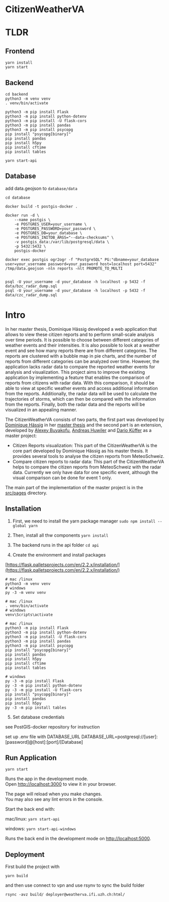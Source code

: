 # CitizenWeatherVA

# TLDR

## Frontend

````
yarn install
yarn start
````

## Backend

`````
cd backend
python3 -m venv venv
. venv/bin/activate
`````

`````
python3 -m pip install Flask
python3 -m pip install python-dotenv
python3 -m pip install -U flask-cors
python3 -m pip install pandas
python3 -m pip install psycopg
pip install "psycopg[binary]"
pip install pandas
pip install h5py
pip install cftime
pip install tables
`````

`````
yarn start-api
`````


## Database

add data.geojson to `database/data`

`````
cd database
`````

`````
docker build -t postgis-docker .
`````

`````
docker run -d \
    --name postgis \
    -e POSTGRES_USER=your_username \
    -e POSTGRES_PASSWORD=your_password \
    -e POSTGRES_DB=your_database \
    -e POSTGRES_INITDB_ARGS="--data-checksums" \
    -v postgis_data:/var/lib/postgresql/data \
    -p 5432:5432 \
    postgis-docker
`````

```
docker exec postgis ogr2ogr -f "PostgreSQL" PG:"dbname=your_database user=your_username password=your_password host=localhost port=5432" /tmp/data.geojson -nln reports -nlt PROMOTE_TO_MULTI
```
`````

psql -U your_username -d your_database -h localhost -p 5432 -f data/bzc_radar_dump.sql
psql -U your_username -d your_database -h localhost -p 5432 -f data/czc_radar_dump.sql
`````



# Intro

In her master thesis, Dominique Hässig developed a web application that allows to view these citizen reports and to perform small-scale analysis over time periods. It is possible to choose between different categories of weather events and their intensities. It is also possible to look at a weather event and see how many reports there are from different categories. The reports are clustered with a bubble map in pie charts, and the number of reports from different categories can be analyzed over time. However, the application lacks radar data to compare the reported weather events for analysis and visualization. This project aims to improve the existing application by implementing a feature that enables the comparison of reports from citizens with radar data. With this comparison, it should be able to view at specific weather events and access additional information from the reports. Additionally, the radar data will be used to calculate the trajectories of storms, which can then be compared with the information from the reports. Finally, both the radar data and the reports will be visualized in an appealing manner.

The CitizenWeatherVA consists of two parts, the first part was developed by [Dominique Hässig](https://github.com/dhaess?tab=repositories) in her [master thesis](https://github.com/dhaess/WeaVA) and the second part is an extension, developed by [Alexey Buyakofu](https://github.com/Asysay), [Andreas Huwiler](https://github.com/anhuwi) and [Dario Küffer](https://github.com/dariokueffer) as a master project:

- Citizen Reports visualization: 
This part of the CitizenWeatherVA is the core part developed by Dominique Hässig as his master thesis. It provides several tools to analyse the citizen reports from MeteoSchweiz.
- Compare citizen reports to radar data: This part of the CitizenWeatherVA helps to compare the citizen reports from MeteoSchweiz with the radar data. Currently we only have data for one specific event, although the visual comparison can be done for event 1 only.

The main part of the implementation of the master project is in the [src/pages](src/pages) directory.

## Installation
1. First, we need to install the yarn package manager
`sudo npm install --global yarn`
2. Then,  install all thw components
`yarn install`
3. The backend runs in the api folder
`cd api`

4. Create the environment and install packages

[https://flask.palletsprojects.com/en/2.2.x/installation/](https://flask.palletsprojects.com/en/2.2.x/installation/)

```
# mac /linux
python3 -m venv venv
# windows
py -3 -m venv venv

# mac /linux
. venv/bin/activate
# windows
venv\Scripts\activate

```

```
# mac /linux
python3 -m pip install Flask
python3 -m pip install python-dotenv
python3 -m pip install -U flask-cors
python3 -m pip install pandas
python3 -m pip install psycopg
pip install "psycopg[binary]"
pip install pandas
pip install h5py
pip install cftime
pip install tables

# windows
py -3 -m pip install Flask
py -3 -m pip install python-dotenv
py -3 -m pip install -U flask-cors
pip install "psycopg[binary]"
pip install pandas
pip install h5py
py -3 -m pip install tables
```

5. Set database credentials
   
see PostGIS-docker repository for instruction

set up .env file with DATABASE_URL
DATABASE_URL=postgresql://[user]:[password]@[host]:[port]/[Database]

## Run Application

 `yarn start`

Runs the app in the development mode.\
Open [http://localhost:3000](http://localhost:3000) to view it in your browser.

The page will reload when you make changes.\
You may also see any lint errors in the console.


Start the back end with:


mac/linux: `yarn start-api`


windows: `yarn start-api-windows`

Runs the back end  in the development mode on [http://localhost:5000](http://localhost:5000).

## Deployment

First build the project with

`````
yarn build
`````

and then use connect to vpn and use rsynv to sync the build folder

`````
rsync -avz build/ deployer@weatherva.ifi.uzh.ch:html/
`````